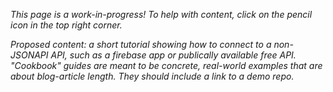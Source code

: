 _This page is a work-in-progress! To help with content, click on the pencil icon in the top right corner._

_Proposed content: a short tutorial showing how to connect to a non-JSONAPI API, such as a firebase app or publically available free API. "Cookbook" guides are meant to be concrete, real-world examples that are about blog-article length. They should include a link to a demo repo._